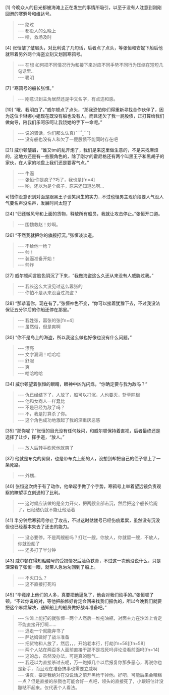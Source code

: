 
[1] 今晚众人的目光都被海滩上正在发生的事情所吸引，以至于没有人注意到刚刚回港的寒鸦号和维达号。
>--- 路过<br>
>--- 都没人的么晚上<br>
>--- 啧，救场及时<br>

[4] 张恒皱了皱眉头，对比利说了几句话，后者点了点头，等张恒和安妮下船后他就带着另外两个海盗立刻又划回寒鸦号。
>--- 在想 如何把不同情况行为和接下来对应不同手势不同行为压缩在短短几句话里..<br>
>--- 聪明<br>

[7] “寒鸦号的船长张恒。”
>--- 刚意识到主角居然还是中文名字，有点违和感。<br>

[10] “哦，我明白了。”威尔顿点了点头，“那我恐怕你们得重新寻找合作伙伴了，因为这位卡琳娜小姐现在既没有船也没有人，而且还欠了我一屁股债，正打算给我们做向导，陪我们乐呵乐呵让我饶她的手下一命呢。”
>--- 说的骚话，你们那么认真(˶‾᷄ ⁻̫ ‾᷅˵)<br>
>--- 没有船也没有人和欠了一屁股债不能同时存在吧<br>

[21] 威尔顿皱眉，“谁又tm的乱开炮了，我们是来这里做生意的，不是来找麻烦的，这地方还是有一些狠角色的，除了刚才的霍尼格还有两个叫黑王子和黑胡子的家伙，在人家的地盘上我们还是要客气点。”
>--- 牛逼<br>
>--- 张恒:你是疯子?巧了，我也是[fn=4]<br>
>--- 哟，还以为是个疯子，原来还知道怂啊…

可惜你没意识到对面是跟黑王子谈笑风生的实力…不过也怪男主现阶段要人气没人气要名声没名声，发展时间太短了<br>

[24] “归还微风号和上面的货物，释放所有船员，我就让攻击停止。”张恒开口道。
>--- 围魏救赵！妙啊。<br>

[26] “不然我就把你的旗舰打沉。”张恒淡淡道。
>--- 不给他一枪？<br>
>--- 帅！<br>
>--- 装逼准备开始！<br>
>--- 帅炸<br>

[27] 威尔顿闻言脸色阴沉了下来，“我做海盗这么久还从来没有人威胁过我。”
>--- 我长这么大没见过这么嚣张的<br>
>--- 你怕不是从来没当过海盗？<br>

[28] “那恭喜你，现在有了。”张恒神色不变，“你可以接着犹豫下去，不过我没法保证五分钟后的你船还停在那里。”
>--- 我姓张，嚣张的张[fn=4]<br>
>--- 虽然俗，但是爽啊<br>

[30] “你不是岛上的海盗，所以我这么做也好像也没有什么问题。”
>--- 漂亮<br>
>--- 文字漏洞！哈哈哈<br>
>--- 舒服<br>
>--- 爽<br>
>--- 哈哈哈哈<br>

[34] 威尔顿望着张恒的眼睛，眼神中凶光闪烁，“你确定要与我为敌吗？”
>--- 仇已经结下了，人放了，船可以打沉，人也要灭，斩草除根<br>
>--- 他和女商人一样蠢比<br>
>--- 不是已经为敌了吗？<br>
>--- 不，我是打算杀了你。<br>
>--- 这个角色成功地激起了我的深重厌恶感<br>

[35] “那你呢？”张恒的目光没有任何躲闪，和威尔顿保持着直视，后者最终还是选择了让步，挥手道，“放人。”
>--- 放人后转手砍死他就爽了<br>

[37] 他就是布克的舅舅，也是带布克上船的人，没想到却把自己的侄子领上了一条死路。
>--- 外甥..<br>

[40] 张恒这次终于有了动作，他举起手做了个手势，寒鸦号上举着望远镜负责观察的瞭望手立刻通知了比利。
>--- 这时候应该做的是全力开火，把两艘全部击沉，然后把这个船长给毙了，已经结仇就不能让他活着<br>

[41] 半分钟后寒鸦号停止了攻击，不过这时骷髅号已经伤痕累累，虽然没有沉没但也已经基本失去了还击的能力。
>--- 没必要停。不是两艘船吗？打烂一艘。你放人，你就留一艘，不放人，你就没船了<br>
>--- 还多打了半分钟<br>

[43] 威尔顿在得知骷髅号的受损情况后脸色铁青，不过这一次他没说什么，只是深深看了张恒一眼，就带人急匆匆回到了船上。
>--- 不灭口么？<br>
>--- 这不直接打死吗<br>

[45] “毕竟岸上他们的人多，真要把他逼急了，他会对我们动手的。”张恒顿了顿，“不过你说的对，等他把船修好肯定会回来找我们报仇的，所以今晚我们就要把这个麻烦解决，通知船上的船员做好战斗准备吧。”
>--- 沙滩上能打的就张恒一两个人然后一堆拖油瓶，对面主力在沙滩上肯定不能直接开打啊……<br>
>--- 逃走一个就能弃书了<br>
>--- 萨达姆做好了战斗准备<br>
>--- 把货物和人放了，然后，，，开始老本行，打劫[fn=58][fn=58]<br>
>--- 两个人站在两百多人面前直接干那不是找死吗评论没看前面吗[fn=14]<br>
>--- 这的怂，虽然没办法，可是真的憋气…<br>
>--- 我还以为直接杀过去呢，万一跑掉几个以后报复你那多恶心，再说你也是新手，而且现在准备搞事也需要立威啊<br>
>--- 讲真，要是我绝对在没说话之前开黑枪干掉他。好吧，可能后果会糟糕一点？但是直接的杀戮也可能会好一点吧，领头的直接死了，小跟班估计没蹦哒不起来。仅代表个人看法。<br>
